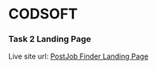 # CODSOFT

<h3>Task 2 Landing Page</h3>
Live site url: <a href="https://ismail142.github.io/PostJob-Finder-Landing-Page/">PostJob Finder Landing Page</a>
